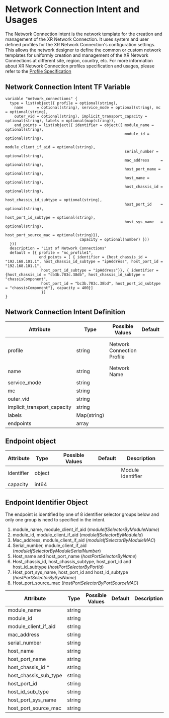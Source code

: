 # Network Connection Intent and Usages
The Network Connection intent is the network template for the creation and management of the XR Network Connection. It uses system and user defined profiles for the XR Network Connection's configuration settings. This allows the network designer to define the common or custom network templates for uniformly creation and management of the XR Network Connections at different site, region, country, etc. For more information about XR Network Connection profiles specification and usages, please refer to the [Profile Specification](https://bitbucket.infinera.com/projects/MAR/repos/terraform-ipm-modules/browse/network-connection-service/Profiles.md)
## Network Connection Intent TF Variable
```
variable "network_connections" {
  type = list(object({ profile = optional(string),
    name      = optional(string), service_mode = optional(string), mc = optional(string),
    outer_vid = optional(string), implicit_transport_capacity = optional(string), labels = optional(map(string)),
    end_points = list(object({ identifier = object({ module_name = optional(string), 
                                                     module_id = optional(string), 
                                                     module_client_if_aid = optional(string),
                                                     serial_number = optional(string),
                                                     mac_address     = optional(string), 
                                                     host_port_name = optional(string), 
                                                     host_name = optional(string),
                                                     host_chassis_id = optional(string), 
                                                     host_chassis_id_subtype = optional(string),
                                                     host_port_id    = optional(string), 
                                                     host_port_id_subtype = optional(string),
                                                     host_sys_name   = optional(string), 
                                                     host_port_source_mac = optional(string)}),
                                 capacity = optional(number) }))
  }))
  description = "List of Network Connections"
  default = [{ profile = "nc_profile1",
               end_points = [ { identifier = {host_chassis_id = "192.168.101.1", host_chassis_id_subtype = "ipAddress", host_port_id = "192.168.101.1",
                host_port_id_subtype = "ipAddress"}}, { identifier = {host_chassis_id = "cb3b.783c.38db", host_chassis_id_subtype = "chassisComponent", 
                host_port_id = "bc3b.783c.38bd", host_port_id_subtype = "chassisComponent"}, capacity = 400}] 
                }]
}
```
## Network Connection Intent Definition
| Attribute               | Type   | Possible Values     | Default   | Description                                   |
|-------------------------|--------|---------------------|-----------|-----------------------------------------------|
| profile                 | string | Network Connection Profile     |           |  The netwoNetwork Connectionrk profile name.                    |
| name            | string | Network Name        |           |                                               |
| service_mode            | string |      |     |                                               |
| mc            | string |      |     |                                               |
| outer_vid            | string |      |     |                                               |
| implicit_transport_capacity            | string |      |     |                                               |
| labels | Map(string) |     |  |                                   |
| endpoints              | array |   |           |  Endpoints                                             |

## Endpoint object

| Attribute               | Type   | Possible Values | Default   | Description                                   |
|-------------------------|--------|-----------------|-----------|-----------------------------------------------|
| identifier              | object |                 |           | Module Identifier     |
| capacity              | int64 |         |         |                                               |

## Endpoint Identifier Object
The endpoint is identified by one of 8 identifier selector groups below and only one group is need to specified in the intent. 
  1. module_name, module_client_if_aid (*moduleIfSelectorByModuleName*)
  2. module_id, module_client_if_aid (*moduleIfSelectorByModuleId*)
  3. Mac_address, module_client_if_aid (*moduleIfSelectorByModuleMAC*)
  4. Serial_number, module_client_if_aid (*moduleIfSelectorByModuleSerialNumber*)
  5. Host_name and  host_port_name (*hostPortSelectorByName*)
  6. Host_chassis_id, host_chassis_subtype, host_port_id and host_id_subtype (*hostPortSelectorByPortId*)
  7. Host_port_sys_name, host_port_id and host_id_subtype (*hostPortSelectorBySysName*)
  8. Host_port_source_mac (*hostPortSelectorByPortSourceMAC*)

| Attribute               | Type   | Possible Values | Default   | Description                                   |
|-------------------------|--------|-----------------|-----------|-----------------------------------------------|
| module_name                 | string |               |           |     |
| module_id                   | string |               |           | |
| module_client_if_aid     | string |   |   |    |
| mac_address          | string |               |           |   |
| serial_number        | string |               |           |  |
| host_name            | string |               |           |    |
| host_port_name       | string |               |           |  |
| host_chassis_id *     | string |               |           |  |
| host_chassis_sub_type  | string |             |           |  |
| host_port_id       | string |               |           |  |
| host_id_sub_type   | string |               |           |   |
| host_port_sys_name  | string |               |           |    |
| host_port_source_mac| string |               |           |   |